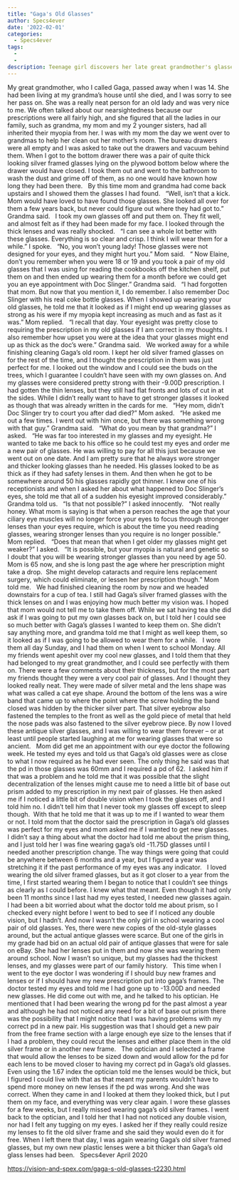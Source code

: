 ```yaml
---
title: "Gaga's Old Glasses"
author: Specs4ever
date: '2022-02-01'
categories:
  - Specs4ever
tags:
  - 
  - 
description: Teenage girl discovers her late great grandmother's glasses, which improve her vision but hold a mysterious secret.
---
```

My great grandmother, who I called Gaga, passed away when I was 14. She had been living at my grandma’s house until she died, and I was sorry to see her pass on. She was a really neat person for an old lady and was very nice to me. We often talked about our nearsightedness because our prescriptions were all fairly high, and she figured that all the ladies in our family, such as grandma, my mom and my 2 younger sisters, had all inherited their myopia from her. I was with my mom the day we went over to grandmas to help her clean out her mother’s room. The bureau drawers were all empty and I was asked to take out the drawers and vacuum behind them. When I got to the bottom drawer there was a pair of quite thick looking silver framed glasses lying on the plywood bottom below where the drawer would have closed. I took them out and went to the bathroom to wash the dust and grime off of them, as no one would have known how long they had been there.
 
By this time mom and grandma had come back upstairs and I showed them the glasses I had found.
 
“Well, isn’t that a kick. Mom would have loved to have found those glasses. She looked all over for them a few years back, but never could figure out where they had got to.” Grandma said.
 
I took my own glasses off and put them on. They fit well, and almost felt as if they had been made for my face. I looked through the thick lenses and was really shocked. 
 
“I can see a whole lot better with these glasses. Everything is so clear and crisp. I think I will wear them for a while.” I spoke.
 
“No, you won’t young lady! Those glasses were not designed for your eyes, and they might hurt you.” Mom said.
 
“ Now Elaine, don’t you remember when you were 18 or 19 and you took a pair of my old glasses that I was using for reading the cookbooks off the kitchen shelf, put them on and then ended up wearing them for a month before we could get you an eye appointment with Doc Slinger.” Grandma said. 
 
“I had forgotten that mom. But now that you mention it, I do remember. I also remember Doc Slinger with his real coke bottle glasses. When I showed up wearing your old glasses, he told me that it looked as if I might end up wearing glasses as strong as his were if my myopia kept increasing as much and as fast as it was.” Mom replied.
 
“I recall that day. Your eyesight was pretty close to requiring the prescription in my old glasses if I am correct in my thoughts. I also remember how upset you were at the idea that your glasses might end up as thick as the doc’s were.” Grandma said.
 
We worked away for a while finishing cleaning Gaga’s old room. I kept her old silver framed glasses on for the rest of the time, and I thought the prescription in them was just perfect for me. I looked out the window and I could see the buds on the trees, which I guarantee I couldn’t have seen with my own glasses on. And my glasses were considered pretty strong with their -9.00D prescription. I had gotten the thin lenses, but they still had flat fronts and lots of cut in at the sides. While I didn’t really want to have to get stronger glasses it looked as though that was already written in the cards for me.
 
“Hey mom, didn’t Doc Slinger try to court you after dad died?” Mom asked.
 
“He asked me out a few times. I went out with him once, but there was something wrong with that guy.” Grandma said.
 
“What do you mean by that grandma?” I asked.
 
“He was far too interested in my glasses and my eyesight. He wanted to take me back to his office so he could test my eyes and order me a new pair of glasses. He was willing to pay for all this just because we went out on one date. And I am pretty sure that he always wore stronger and thicker looking glasses than he needed. His glasses looked to be as thick as if they had safety lenses in them. And then when he got to be somewhere around 50 his glasses rapidly got thinner. I knew one of his receptionists and when I asked her about what happened to Doc Slinger’s eyes, she told me that all of a sudden his eyesight improved considerably.” Grandma told us.
 
“Is that not possible?” I asked innocently.
 
“Not really honey. What mom is saying is that when a person reaches the age that your ciliary eye muscles will no longer force your eyes to focus through stronger lenses than your eyes require, which is about the time you need reading glasses, wearing stronger lenses than you require is no longer possible.” Mom replied.
 
“Does that mean that when I get older my glasses might get weaker?” I asked.
 
“It is possible, but your myopia is natural and genetic so I doubt that you will be wearing stronger glasses than you need by age 50. Mom is 65 now, and she is long past the age where her prescription might take a drop.  She might develop cataracts and require lens replacement surgery, which could eliminate, or lessen her prescription though.” Mom told me.
 
We had finished cleaning the room by now and we headed downstairs for a cup of tea. I still had Gaga’s silver framed glasses with the thick lenses on and I was enjoying how much better my vision was. I hoped that mom would not tell me to take them off. While we sat having tea she did ask if I was going to put my own glasses back on, but I told her I could see so much better with Gaga’s glasses I wanted to keep them on. She didn’t say anything more, and grandma told me that I might as well keep them, so it looked as if I was going to be allowed to wear them for a while.
 
I wore them all day Sunday, and I had them on when I went to school Monday. All my friends went apeshit over my cool new glasses, and I told them that they had belonged to my great grandmother, and I could see perfectly with them on. There were a few comments about their thickness, but for the most part my friends thought they were a very cool pair of glasses. And I thought they looked really neat. They were made of silver metal and the lens shape was what was called a cat eye shape. Around the bottom of the lens was a wire band that came up to where the point where the screw holding the band closed was hidden by the thicker silver part. That silver eyebrow also fastened the temples to the front as well as the gold piece of metal that held the nose pads was also fastened to the silver eyebrow piece. By now I loved these antique silver glasses, and I was willing to wear them forever – or at least until people started laughing at me for wearing glasses that were so ancient.
 
Mom did get me an appointment with our eye doctor the following week. He tested my eyes and told us that Gaga’s old glasses were as close to what I now required as he had ever seen. The only thing he said was that the pd in those glasses was 60mm and I required a pd of 62.  I asked him if that was a problem and he told me that it was possible that the slight decentralization of the lenses might cause me to need a little bit of base out prism added to my prescription in my next pair of glasses. He then asked me if I noticed a little bit of double vision when I took the glasses off, and I told him no. I didn’t tell him that I never took my glasses off except to sleep though.  With that he told me that it was up to me if I wanted to wear them or not. I told mom that the doctor said the prescription in Gaga’s old glasses was perfect for my eyes and mom asked me if I wanted to get new glasses. I didn’t say a thing about what the doctor had told me about the prism thing, and I just told her I was fine wearing gaga’s old -11.75D glasses until I needed another prescription change. The way things were going that could be anywhere between 6 months and a year, but I figured a year was stretching it if the past performance of my eyes was any indicator.
 
I loved wearing the old silver framed glasses, but as it got closer to a year from the time, I first started wearing them I began to notice that I couldn’t see things as clearly as I could before. I knew what that meant. Even though it had only been 11 months since I last had my eyes tested, I needed new glasses again. I had been a bit worried about what the doctor told me about prism, so I checked every night before I went to bed to see if I noticed any double vision, but I hadn’t. And now I wasn’t the only girl in school wearing a cool pair of old glasses. Yes, there were new copies of the old-style glasses around, but the actual antique glasses were scarce. But one of the girls in my grade had bid on an actual old pair of antique glasses that were for sale on eBay. She had her lenses put in them and now she was wearing them around school. Now I wasn’t so unique, but my glasses had the thickest lenses, and my glasses were part of our family history.
 
This time when I went to the eye doctor I was wondering if I should buy new frames and lenses or if I should have my new prescription put into gaga’s frames. The doctor tested my eyes and told me I had gone up to -13.00D and needed new glasses. He did come out with me, and he talked to his optician. He mentioned that I had been wearing the wrong pd for the past almost a year and although he had not noticed any need for a bit of base out prism there was the possibility that I might notice that I was having problems with my correct pd in a new pair. His suggestion was that I should get a new pair from the free frame section with a large enough eye size to the lenses that if I had a problem, they could recut the lenses and either place them in the old silver frame or in another new frame. 
 
The optician and I selected a frame that would allow the lenses to be sized down and would allow for the pd for each lens to be moved closer to having my correct pd in Gaga’s old glasses. Even using the 1.67 index the optician told me the lenses would be thick, but I figured I could live with that as that meant my parents wouldn’t have to spend more money on new lenses if the pd was wrong. And she was correct. When they came in and I looked at them they looked thick, but I put them on my face, and everything was very clear again. I wore these glasses for a few weeks, but I really missed wearing gaga’s old silver frames. I went back to the optician, and I told her that I had not noticed any double vision, nor had I felt any tugging on my eyes. I asked her if they really could resize my lenses to fit the old silver frame and she said they would even do it for free. When I left there that day, I was again wearing Gaga’s old silver framed glasses, but my own new plastic lenses were a bit thicker than Gaga’s old glass lenses had been.
 
Specs4ever
April 2020

https://vision-and-spex.com/gaga-s-old-glasses-t2230.html